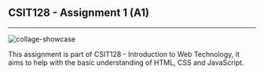 ## CSIT128 - Assignment 1 (A1)
---
![collage-showcase](https://i.ibb.co/B2cwc29B/Collage.png)

This assignment is part of CSIT128 - Introduction to Web Technology, it aims to help with the basic understanding of HTML, CSS and JavaScript. 
